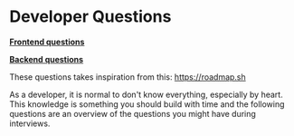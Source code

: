 # Developer Questions

[**Frontend questions**](./frontend.md)

[**Backend questions**](./backend.md)

These questions takes inspiration from this: https://roadmap.sh

As a developer, it is normal to don't know everything, especially by heart. This knowledge is something you should build with time and the following questions are an overview of the questions you might have during interviews.